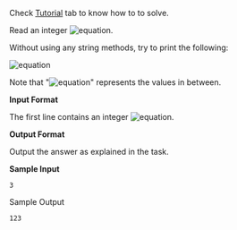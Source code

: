 Check [Tutorial](https://www.hackerrank.com/challenges/python-print/tutorial) tab to know how to to solve.

Read an integer ![equation](http://latex.codecogs.com/svg.latex?\inline&space;N).

Without using any string methods, try to print the following:

![equation](http://latex.codecogs.com/svg.latex?\inline&space;123...N)

Note that "![equation](http://latex.codecogs.com/svg.latex?\inline&space;...)" represents the values in between.

__Input Format__
 
The first line contains an integer ![equation](http://latex.codecogs.com/svg.latex?\inline&space;N).

__Output Format__
 
Output the answer as explained in the task.

__Sample Input__
```commandline
3
```
Sample Output
```commandline
123
```